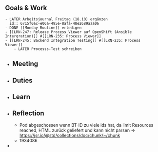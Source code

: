 ## Goals & Work
	- LATER Arbeitsjournal Freitag (18.10) ergänzen
	  id:: 6715f0ac-e06a-495e-8afa-48e2689aaa06
	- DONE [[Monday Routine]] erledigen
	- [[LRN-247: Release Process Viewer auf OpenShift (Ansible Intergration)]] #[[LRN-235: Process Viewer]]
	- [[LRN-245: Backend Integration Testing]] #[[LRN-235: Process Viewer]]
		- LATER Processs-Test schreiben
- ## Meeting
- ## Duties
- ## Learn
- ## Reflection
	- Pod abgeschossen wenn BT-ID zu viele ids hat, da limit Resources reached, HTML zurück geliefert und kann nicht parsen => https://jsr.io/@std/collections/doc/chunk/~/chunk
	- 1934086
-